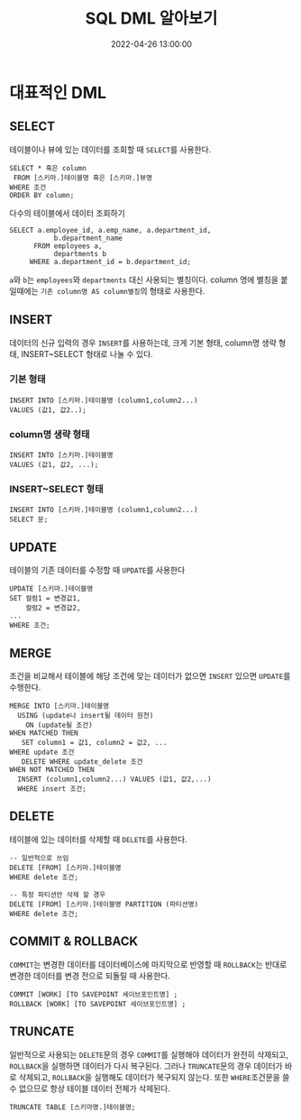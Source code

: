 ﻿---
title: "SQL DML 알아보기"
excerpt: "Oracle SQL의 대표적인 데이터 조작 언어를 알아본다."
categories:
- Oracle
tags:
- [Oracle]
- [DML]
date: 2022-04-26 13:00:00
---
# 대표적인 DML
## SELECT
테이블이나 뷰에 있는 데이터를 조회할 때 `SELECT`를 사용한다.
```
SELECT * 혹은 column 
 FROM [스키마.]테이블명 혹은 [스키마.]뷰명
WHERE 조건
ORDER BY column;
```
다수의 테이블에서 데이터 조회하기
```
SELECT a.employee_id, a.emp_name, a.department_id,
           b.department_name
      FROM employees a,
           departments b
     WHERE a.department_id = b.department_id;
```
`a`와 `b`는 `employees`와 `departments` 대신 사용되는 별칭이다. column 명에 별칭을 붙일때에는 `기존 column명 AS column별칭`의 형태로 사용한다.

## INSERT 
데이터의 신규 입력의 경우 `INSERT`를 사용하는데,
크게 기본 형태, column명 생략 형태, INSERT~SELECT 형태로 나눌 수 있다.

### 기본 형태
```
INSERT INTO [스키마.]테이블명 (column1,column2...)
VALUES (값1, 값2..);
```
### column명 생략 형태
```
INSERT INTO [스키마.]테이블명
VALUES (값1, 값2, ...);
```
### INSERT~SELECT 형태
```
INSERT INTO [스키마.]테이블명 (column1,column2...)
SELECT 문;
```
## UPDATE
테이블의 기존 데이터를 수정할 때 `UPDATE`를 사용한다
```
UPDATE [스키마.]테이블명
SET 컬럼1 = 변경값1,
    컬럼2 = 변경값2,
...
WHERE 조건;
```
## MERGE 
조건을 비교해서 테이블에 해당 조건에 맞는 데이터가 없으면 `INSERT` 있으면 `UPDATE`를 수행한다.
```
MERGE INTO [스키마.]테이블명
  USING (update나 insert될 데이터 원천)
    ON (update될 조건)
WHEN MATCHED THEN
   SET column1 = 값1, column2 = 값2, ...
WHERE update 조건
   DELETE WHERE update_delete 조건
WHEN NOT MATCHED THEN
  INSERT (column1,column2...) VALUES (값1, 값2,...)
  WHERE insert 조건;
```

## DELETE
테이블에 있는 데이터를 삭제할 때 `DELETE`를 사용한다.
```
-- 일반적으로 쓰임
DELETE [FROM] [스키마.]테이블명
WHERE delete 조건; 

-- 특정 파티션만 삭제 할 경우
DELETE [FROM] [스키마.]테이블명 PARTITION (파티션명)
WHERE delete 조건;
```
## COMMIT & ROLLBACK 
`COMMIT`는 변경한 데이터를 데이터베이스에 마지막으로 반영할 때
`ROLLBACK`는 반대로 변경한 데이터를 변경 전으로 되돌릴 때 사용한다.
```
COMMIT [WORK] [TO SAVEPOINT 세이브포인트명] ;
ROLLBACK [WORK] [TO SAVEPOINT 세이브포인트명] ;
```

## TRUNCATE 
일반적으로 사용되는 `DELETE`문의 경우 `COMMIT`를 실행해야 데이터가 완전히 삭제되고, `ROLLBACK`을 실행하면 데이터가 다시 복구된다.
그러나 `TRUNCATE`문의 경우 데이터가 바로 삭제되고, `ROLLBACK`을 실행해도 데이터가 복구되지 않는다. 또한 `WHERE`조건문을 쓸 수 없으므로 항상 테이블 데이터 전체가 삭제된다.
```
TRUNCATE TABLE [스키마명.]테이블명;
```

